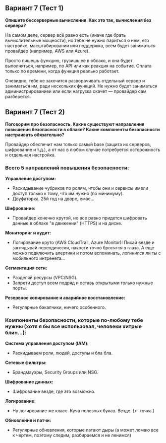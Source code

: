 ## Вариант 7 (Тест 1)
**Опишите бессерверные вычисления. Как это так, вычисления без сервера?**

На самом деле, сервер всё равно есть (иначе где брать вычислительные мощности), но тебе не нужно париться о нем, его настройке, масштабировании или поддержка, всем будет заниматься провайдер (например, AWS или Azure).

Просто пишешь функцию, грузишь её в облако, и она будет выполняться, например, по API или как реакция на событие. Оплата только по времени, когда функция реально работает.

Очевидно, тебе не захочится разворачивать отдельный сервер и заниматься им, ради нескольких функций. Не нужно будет заниматься администрированиеи или если нагрузка скачет — провайдер сам разберется.

## Вариант 7 (Тест 2)
**Поговорим про безопасность. Какие существуют направления повышения безопасности в облаке?
Какие компоненты безопасности настраивать обязательно?**

Провайдер обеспечит нам только самый base (защита их серверов, шифрование и т.д.), а от нас в любом случае потребуется осторожность и отдельная настройка.

### Всего 5 направлений повышения безопасности:
	
**Управление доступом:**
- Раскидывание чубриков по ролям, чтобы они и сервисы имели доступ только к тому, что им нужно (по минимуму).
- Двуфаторка, 25й год на дворе, емае...

	
**Шифрование:**
- Провайдер конечно крутой, но все равно придется шифровать данные в облаке "в движении" (HTTPS) и на диске.

	
**Мониторинг и аудит:**
- Логирование круто (AWS CloudTrail, Azure Monitor)! Пихай везде и заглядывай переодически, пакости точно бросятся в глаза. А еще можно подключить алертики и потом вспоминать, логинился ли ты с мобильного интренета...


**Сегментация сети:**
- Разделяй ресурсы (VPC/NSG).
- Запрети доступ всем подряд и оставь открытыми только нужные порты.


**Резервное копирование и аварийное восстановление:**
- Регулярные бэкапчики, ничего  особенного.


### Компоненты безопасности, которые по-любому тебе нужны (хотя я бы все использовал, человеки хитрые блин...):
	
**Система управления доступом (IAM):**
- Раскидываем роли, людей, доступы и бла бла.


**Сетевые фильтры:**
- Брандмауэры, Security Groups или NSG.


**Шифрование данных:**
- Шифрование везде, где это возможно.


**Логирование:**
- Ну логирование же класс. Куча полезных букав. Везде. (<- точка.)
	
	
**Обновления и патчи:**
- Регулярные обновления, которые латают дыры (а может ломаю все к чертям, поэтому следим, разбираемся и не ленимся)
